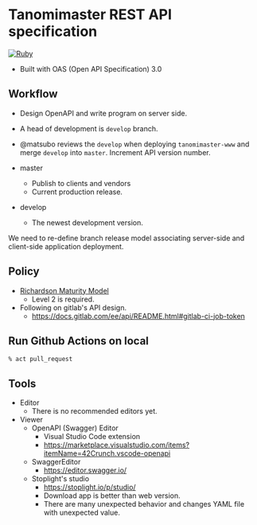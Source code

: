 # Tanomimaster REST API specification

[![Ruby](https://github.com/tanomimaster/tanomimaster-openapi/actions/workflows/ci.yml/badge.svg)](https://github.com/tanomimaster/tanomimaster-openapi/actions/workflows/ci.yml)

- Built with OAS (Open API Specification) 3.0 

## Workflow

- Design OpenAPI and write program on server side.
- A head of development is `develop` branch.
- @matsubo reviews the `develop`  when deploying `tanomimaster-www` and merge `develop` into `master`. Increment API version number.

- master
  - Publish to clients and vendors
  - Current production release.
- develop
  - The newest development version.

We need to re-define branch release model associating server-side and client-side application deployment.

## Policy

- [Richardson Maturity Model](https://martinfowler.com/articles/richardsonMaturityModel.html])
  - Level 2 is required.
- Following on gitlab's API design.
  - https://docs.gitlab.com/ee/api/README.html#gitlab-ci-job-token


## Run Github Actions on local

```
% act pull_request
```

## Tools

- Editor
  - There is no recommended editors yet.
- Viewer
  - OpenAPI (Swagger) Editor
    - Visual Studio Code extension
    - https://marketplace.visualstudio.com/items?itemName=42Crunch.vscode-openapi
  - SwaggerEditor
    - https://editor.swagger.io/
  - Stoplight's studio
    - https://stoplight.io/p/studio/
    - Download app is better than web version.
    - There are many unexpected behavior and changes YAML file with unexpected value.


